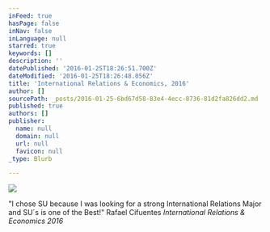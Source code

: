 ```yaml
---
inFeed: true
hasPage: false
inNav: false
inLanguage: null
starred: true
keywords: []
description: ''
datePublished: '2016-01-25T18:26:51.700Z'
dateModified: '2016-01-25T18:26:48.056Z'
title: 'International Relations & Economics, 2016'
author: []
sourcePath: _posts/2016-01-25-6bd67d58-83e4-4ecc-8736-81d2fa826dd2.md
published: true
authors: []
publisher:
  name: null
  domain: null
  url: null
  favicon: null
_type: Blurb

---
```

![](https://the-grid-user-content.s3-us-west-2.amazonaws.com/25d4d5dd-4c5c-4783-ba86-11b2457c0d78.jpg)

"I chose SU because I was looking for a strong International Relations Major and SU´s is one of the Best!" Rafael Cifuentes _International Relations & Economics 2016_

##